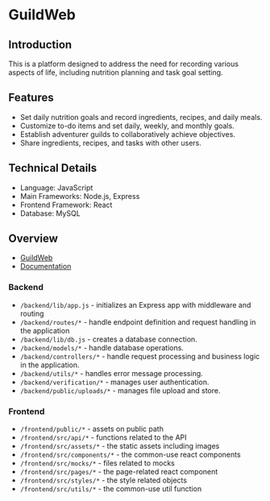 # GuildWeb

## Introduction

This is a platform designed to address the need for recording various aspects of life, including nutrition planning and task goal setting.

## Features
* Set daily nutrition goals and record ingredients, recipes, and daily meals.
* Customize to-do items and set daily, weekly, and monthly goals.
* Establish adventurer guilds to collaboratively achieve objectives.
* Share ingredients, recipes, and tasks with other users.


## Technical Details
* Language: JavaScript
* Main Frameworks: Node.js, Express
* Frontend Framework: React
* Database: MySQL


## Overview
* [GuildWeb](http://guild.yun-tz.com)
* [Documentation](https://hackmd.io/@rabbit-house/S1bMt8ceA)

### Backend
* `/backend/lib/app.js` - initializes an Express app with middleware and routing
* `/backend/routes/*` - handle endpoint definition and request handling in the application
* `/backend/lib/db.js` - creates a database connection.
* `/backend/models/*` - handle database operations.
* `/backend/controllers/*` - handle request processing and business logic in the application.
* `/backend/utils/*` - handles error message processing.
* `/backend/verification/*` - manages user authentication.
* `/backend/public/uploads/*` - manages file upload and store.

### Frontend

- `/frontend/public/*` - assets on public path
- `/frontend/src/api/*` - functions related to the API
- `/frontend/src/assets/*` - the static assets including images
- `/frontend/src/components/*` - the common-use react components
- `/frontend/src/mocks/*` - files related to mocks
- `/frontend/src/pages/*` - the page-related react component
- `/frontend/src/styles/*` -  the style related objects
- `/frontend/src/utils/*` - the common-use util function
